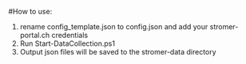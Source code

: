 #How to use:

1. rename config_template.json to config.json and add your stromer-portal.ch credentials
2. Run Start-DataCollection.ps1
3. Output json files will be saved to the stromer-data directory